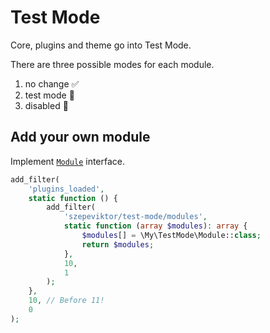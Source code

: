 # Test Mode

Core, plugins and theme go into Test Mode.

There are three possible modes for each module.

1. no change ✅
2. test mode 🚧
3. disabled 🚫

## Add your own module

Implement
[`Module`](https://github.com/szepeviktor/test-mode/blob/master/src/Modules/Module.php)
interface.

```php
add_filter(
    'plugins_loaded',
    static function () {
        add_filter(
            'szepeviktor/test-mode/modules',
            static function (array $modules): array {
                $modules[] = \My\TestMode\Module::class;
                return $modules;
            },
            10,
            1
        );
    },
    10, // Before 11!
    0
);
```
